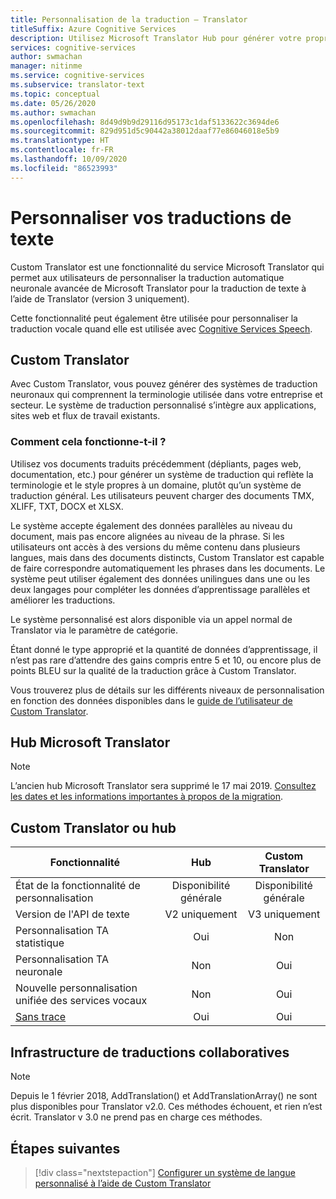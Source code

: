 ```yaml
---
title: Personnalisation de la traduction – Translator
titleSuffix: Azure Cognitive Services
description: Utilisez Microsoft Translator Hub pour générer votre propre système de traduction automatique à l’aide de la terminologie et du style de votre choix.
services: cognitive-services
author: swmachan
manager: nitinme
ms.service: cognitive-services
ms.subservice: translator-text
ms.topic: conceptual
ms.date: 05/26/2020
ms.author: swmachan
ms.openlocfilehash: 8d49d9b9d29116d95173c1daf5133622c3694de6
ms.sourcegitcommit: 829d951d5c90442a38012daaf77e86046018e5b9
ms.translationtype: HT
ms.contentlocale: fr-FR
ms.lasthandoff: 10/09/2020
ms.locfileid: "86523993"
---
```

# <a name="customize-your-text-translations"></a>Personnaliser vos traductions de texte

Custom Translator est une fonctionnalité du service Microsoft Translator qui permet aux utilisateurs de personnaliser la traduction automatique neuronale avancée de Microsoft Translator pour la traduction de texte à l’aide de Translator (version 3 uniquement).

Cette fonctionnalité peut également être utilisée pour personnaliser la traduction vocale quand elle est utilisée avec [Cognitive Services Speech](https://docs.microsoft.com/azure/cognitive-services/speech-service/).

## <a name="custom-translator"></a>Custom Translator

Avec Custom Translator, vous pouvez générer des systèmes de traduction neuronaux qui comprennent la terminologie utilisée dans votre entreprise et secteur. Le système de traduction personnalisé s’intègre aux applications, sites web et flux de travail existants.

### <a name="how-does-it-work"></a>Comment cela fonctionne-t-il ?

Utilisez vos documents traduits précédemment (dépliants, pages web, documentation, etc.) pour générer un système de traduction qui reflète la terminologie et le style propres à un domaine, plutôt qu’un système de traduction général. Les utilisateurs peuvent charger des documents TMX, XLIFF, TXT, DOCX et XLSX.  

Le système accepte également des données parallèles au niveau du document, mais pas encore alignées au niveau de la phrase. Si les utilisateurs ont accès à des versions du même contenu dans plusieurs langues, mais dans des documents distincts, Custom Translator est capable de faire correspondre automatiquement les phrases dans les documents.  Le système peut utiliser également des données unilingues dans une ou les deux langages pour compléter les données d’apprentissage parallèles et améliorer les traductions.

Le système personnalisé est alors disponible via un appel normal de Translator via le paramètre de catégorie.

Étant donné le type approprié et la quantité de données d’apprentissage, il n’est pas rare d’attendre des gains compris entre 5 et 10, ou encore plus de points BLEU sur la qualité de la traduction grâce à Custom Translator.

Vous trouverez plus de détails sur les différents niveaux de personnalisation en fonction des données disponibles dans le [guide de l’utilisateur de Custom Translator](https://aka.ms/CustomTranslatorDocs).


## <a name="microsoft-translator-hub"></a>Hub Microsoft Translator

> [!NOTE]
> L’ancien hub Microsoft Translator sera supprimé le 17 mai 2019. [Consultez les dates et les informations importantes à propos de la migration](https://www.microsoft.com/translator/business/hub/).  

## <a name="custom-translator-versus-hub"></a>Custom Translator ou hub

| Fonctionnalité | Hub | Custom Translator |
| ------- | :-: | :---------------: |
|État de la fonctionnalité de personnalisation    | Disponibilité générale    | Disponibilité générale |
| Version de l'API de texte    | V2 uniquement    | V3 uniquement |
| Personnalisation TA statistique    | Oui    | Non |
| Personnalisation TA neuronale    | Non    | Oui |
| Nouvelle personnalisation unifiée des services vocaux    | Non    | Oui |
| [Sans trace](https://www.aka.ms/notrace) | Oui    | Oui |

## <a name="collaborative-translations-framework"></a>Infrastructure de traductions collaboratives

> [!NOTE]
> Depuis le 1 février 2018, AddTranslation() et AddTranslationArray() ne sont plus disponibles pour Translator v2.0. Ces méthodes échouent, et rien n’est écrit. Translator v 3.0 ne prend pas en charge ces méthodes.

## <a name="next-steps"></a>Étapes suivantes

> [!div class="nextstepaction"]
> [Configurer un système de langue personnalisé à l’aide de Custom Translator](https://aka.ms/CustomTranslatorDocs)

